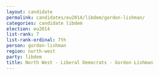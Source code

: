 ```yaml
---
layout: candidate
permalink: candidates/eu2014/libdem/gordon-lishman/
categories: candidate libdem
election: eu2014
list-rank: 7
list-rank-ordinal: 7th
person: gordon-lishman
region: north-west
party: libdem
title: North West - Liberal Democrats - Gordon Lishman
---
```

